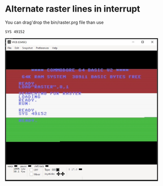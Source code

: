 # Alternate raster lines in interrupt

You can drag'drop the bin/raster.prg file than use
```
SYS 49152
```

![Screenshot](https://github.com/gelleicsaba/irq-raster/blob/master/Screenshot.jpg?raw=true)